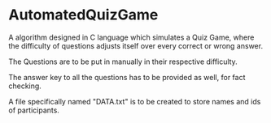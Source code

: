 # AutomatedQuizGame
A algorithm designed in C language which simulates a Quiz Game, where the difficulty of questions adjusts itself over every correct or wrong answer.

The Questions are to be put in manually in their respective difficulty.

The answer key to all the questions has to be provided as well, for fact checking.

A file specifically named "DATA.txt" is to be created to store names and ids of participants.
